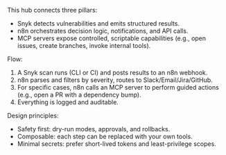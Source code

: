 This hub connects three pillars:
- Snyk detects vulnerabilities and emits structured results.
- n8n orchestrates decision logic, notifications, and API calls.
- MCP servers expose controlled, scriptable capabilities (e.g., open issues, create branches, invoke internal tools).

Flow:
1. A Snyk scan runs (CLI or CI) and posts results to an n8n webhook.
2. n8n parses and filters by severity, routes to Slack/Email/Jira/GitHub.
3. For specific cases, n8n calls an MCP server to perform guided actions (e.g., open a PR with a dependency bump).
4. Everything is logged and auditable.

Design principles:
- Safety first: dry-run modes, approvals, and rollbacks.
- Composable: each step can be replaced with your own tools.
- Minimal secrets: prefer short-lived tokens and least-privilege scopes.